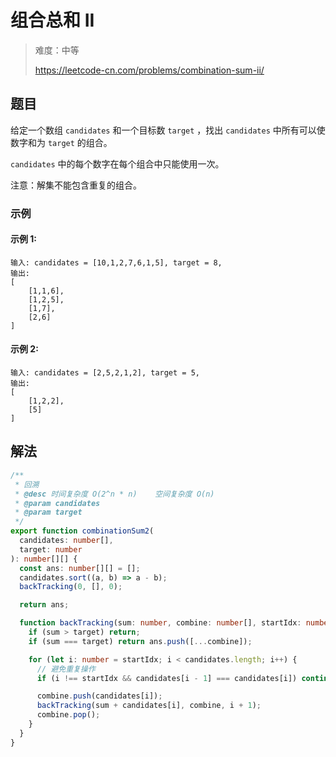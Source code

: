 # 组合总和 II

> 难度：中等
>
> https://leetcode-cn.com/problems/combination-sum-ii/

## 题目

给定一个数组 `candidates` 和一个目标数 `target` ，找出 `candidates` 中所有可以使
数字和为 `target` 的组合。

`candidates` 中的每个数字在每个组合中只能使用一次。

注意：解集不能包含重复的组合。

### 示例

#### 示例 1:

```
输入: candidates = [10,1,2,7,6,1,5], target = 8,
输出:
[
    [1,1,6],
    [1,2,5],
    [1,7],
    [2,6]
]
```

#### 示例 2:

```
输入: candidates = [2,5,2,1,2], target = 5,
输出:
[
    [1,2,2],
    [5]
]
```

## 解法

```typescript
/**
 * 回溯
 * @desc 时间复杂度 O(2^n * n)    空间复杂度 O(n)
 * @param candidates
 * @param target
 */
export function combinationSum2(
  candidates: number[],
  target: number
): number[][] {
  const ans: number[][] = [];
  candidates.sort((a, b) => a - b);
  backTracking(0, [], 0);

  return ans;

  function backTracking(sum: number, combine: number[], startIdx: number) {
    if (sum > target) return;
    if (sum === target) return ans.push([...combine]);

    for (let i: number = startIdx; i < candidates.length; i++) {
      // 避免重复操作
      if (i !== startIdx && candidates[i - 1] === candidates[i]) continue;

      combine.push(candidates[i]);
      backTracking(sum + candidates[i], combine, i + 1);
      combine.pop();
    }
  }
}
```
